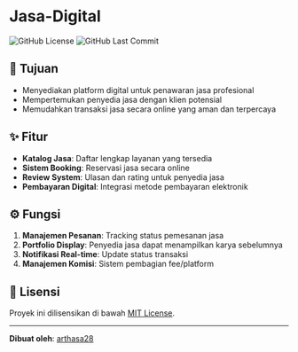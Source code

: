 # Jasa-Digital

![GitHub License](https://img.shields.io/github/license/arthasa28/jasa-digital?style=flat-square)
![GitHub Last Commit](https://img.shields.io/github/last-commit/arthasa28/jasa-digital?style=flat-square)

## 🎯 Tujuan
- Menyediakan platform digital untuk penawaran jasa profesional
- Mempertemukan penyedia jasa dengan klien potensial
- Memudahkan transaksi jasa secara online yang aman dan terpercaya

## ✨ Fitur
- **Katalog Jasa**: Daftar lengkap layanan yang tersedia
- **Sistem Booking**: Reservasi jasa secara online
- **Review System**: Ulasan dan rating untuk penyedia jasa
- **Pembayaran Digital**: Integrasi metode pembayaran elektronik

## ⚙️ Fungsi
1. **Manajemen Pesanan**: Tracking status pemesanan jasa
2. **Portfolio Display**: Penyedia jasa dapat menampilkan karya sebelumnya
3. **Notifikasi Real-time**: Update status transaksi
4. **Manajemen Komisi**: Sistem pembagian fee/platform

## 📜 Lisensi
Proyek ini dilisensikan di bawah [MIT License](LICENSE).

---
**Dibuat oleh**: [arthasa28](https://github.com/arthasa28)
